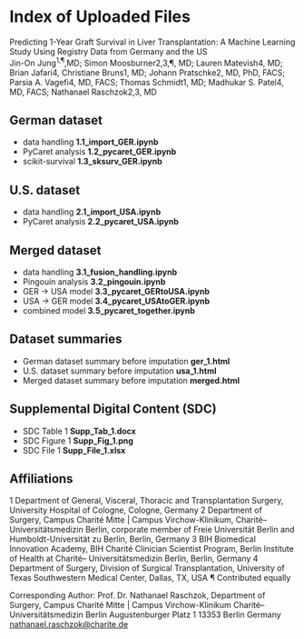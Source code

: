 # Index of Uploaded Files
Predicting 1-Year Graft Survival in Liver Transplantation: A Machine Learning Study Using Registry Data from Germany and the US
<br>
Jin-On Jung<sup>1,¶</sup>,MD; Simon Moosburner2,3,¶, MD; Lauren Matevish4, MD; Brian Jafari4, Christiane Bruns1, MD; Johann Pratschke2, MD, PhD, FACS; Parsia A. Vagefi4, MD, FACS; Thomas Schmidt1, MD; Madhukar S. Patel4, MD, FACS; Nathanael Raschzok2,3, MD

## German dataset
- data handling	**1.1_import_GER.ipynb**
- PyCaret analysis	**1.2_pycaret_GER.ipynb**
- scikit-survival	**1.3_sksurv_GER.ipynb**

## U.S. dataset
- data handling	**2.1_import_USA.ipynb**
- PyCaret analysis	**2.2_pycaret_USA.ipynb**

## Merged dataset
- data handling	**3.1_fusion_handling.ipynb**
- Pingouin analysis	**3.2_pingouin.ipynb**
- GER → USA model	**3.3_pycaret_GERtoUSA.ipynb**
- USA → GER model	**3.4_pycaret_USAtoGER.ipynb**
- combined model	**3.5_pycaret_together.ipynb**

## Dataset summaries
- German dataset summary before imputation	**ger_1.html**
- U.S. dataset summary before imputation	**usa_1.html**
- Merged dataset summary before imputation	**merged.html**

## Supplemental Digital Content (SDC)
- SDC Table 1	**Supp_Tab_1.docx**
- SDC Figure 1	**Supp_Fig_1.png**
- SDC File 1	**Supp_File_1.xlsx**

## Affiliations
1	Department of General, Visceral, Thoracic and Transplantation Surgery, University Hospital of Cologne, Cologne, Germany
2	Department of Surgery, Campus Charité Mitte | Campus Virchow-Klinikum, Charité– Universitätsmedizin Berlin, corporate member of Freie Universität Berlin and Humboldt-Universität zu Berlin, Berlin, Germany
3	BIH Biomedical Innovation Academy, BIH Charité Clinician Scientist Program, Berlin Institute of Health at Charité– Universitätsmedizin Berlin, Berlin, Germany
4	Department of Surgery, Division of Surgical Transplantation, University of Texas Southwestern Medical Center, Dallas, TX, USA
¶	Contributed equally	

Corresponding Author: 
Prof. Dr. Nathanael Raschzok, 
Department of Surgery, Campus Charité Mitte | Campus Virchow-Klinikum
Charité– Universitätsmedizin Berlin
Augustenburger Platz 1
13353 Berlin
Germany
nathanael.raschzok@charite.de
